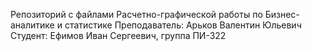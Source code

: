 Репозиторий с файлами Расчетно-графической работы по Бизнес-аналитике и статистике
Преподаватель: Арьков Валентин Юльевич
Студент: Ефимов Иван Сергеевич, группа ПИ-322

